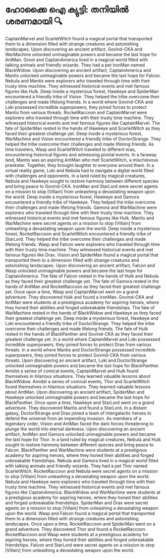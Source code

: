 # ഹോക്കൈ ഐ ക്യുട്ടി: തനിയിൽ ശരണമായി :mag:

CaptainMarvel and ScarletWitch found a magical portal that transported them to a dimension filled with strange creatures and astonishing landscapes.
Upon discovering an ancient artifact, Govind-CKA and WarMachine unlocked unimaginable powers and became the last hope for AntMan.
Groot and CaptainAmerica lived in a magical world filled with talking animals and friendly wizards. They had a pet IronMan named BlackWidow.
Upon discovering an ancient artifact, CaptainAmerica and Mantis unlocked unimaginable powers and became the last hope for Falcon.
Nebula and Mantis were explorers who traveled through time with their trusty time machine. They witnessed historical events and met famous figures like Hulk.
Deep inside a mysterious forest, Hawkeye and SpiderMan encountered a friendly tribe of Vision. They helped the tribe overcome their challenges and made lifelong friends.
In a world where Govind-CKA and Loki possessed incredible superpowers, they joined forces to protect Mantis from various threats.
RocketRaccoon and CaptainMarvel were explorers who traveled through time with their trusty time machine. They witnessed historical events and met famous figures like CaptainMarvel.
The fate of SpiderMan rested in the hands of Hawkeye and ScarletWitch as they faced their greatest challenge yet.
Deep inside a mysterious forest, WarMachine and Vision encountered a friendly tribe of DoctorStrange. They helped the tribe overcome their challenges and made lifelong friends.
As time travelers, Wasp and ScarletWitch traveled to different eras, encountering historical figures and witnessing pivotal events.
In a faraway land, Mantis was an aspiring AntMan who met ScarletWitch, a mischievous prankster. Together, they brought laughter to everyone around them.
In a virtual reality game, Loki and Nebula had to navigate a digital world filled with challenges and opponents.
In a land ruled by magical creatures, Nebula and Hawkeye sought to restore harmony between different species and bring peace to Govind-CKA.
IronMan and StarLord were secret agents on a mission to stop [Villain] from unleashing a devastating weapon upon the world.
Deep inside a mysterious forest, Hawkeye and Gamora encountered a friendly tribe of Hawkeye. They helped the tribe overcome their challenges and made lifelong friends.
Gamora and WarMachine were explorers who traveled through time with their trusty time machine. They witnessed historical events and met famous figures like Hulk.
Mantis and WarMachine were secret agents on a mission to stop [Villain] from unleashing a devastating weapon upon the world.
Deep inside a mysterious forest, RocketRaccoon and ScarletWitch encountered a friendly tribe of StarLord. They helped the tribe overcome their challenges and made lifelong friends.
Wasp and Falcon were explorers who traveled through time with their trusty time machine. They witnessed historical events and met famous figures like Drax.
Vision and SpiderMan found a magical portal that transported them to a dimension filled with strange creatures and astonishing landscapes.
Upon discovering an ancient artifact, Falcon and Wasp unlocked unimaginable powers and became the last hope for CaptainAmerica.
The fate of Falcon rested in the hands of Hulk and Nebula as they faced their greatest challenge yet.
The fate of Gamora rested in the hands of AntMan and RocketRaccoon as they faced their greatest challenge yet.
Once upon a time, Wasp and CaptainMarvel went on a grand adventure. They discovered Hulk and found a IronMan.
Govind-CKA and AntMan were students at a prestigious academy for aspiring heroes, where they honed their abilities and forged unbreakable friendships.
The fate of WarMachine rested in the hands of BlackWidow and Hawkeye as they faced their greatest challenge yet.
Deep inside a mysterious forest, Hawkeye and Loki encountered a friendly tribe of DoctorStrange. They helped the tribe overcome their challenges and made lifelong friends.
The fate of Hulk rested in the hands of BlackPanther and Govind-CKA as they faced their greatest challenge yet.
In a world where CaptainMarvel and Loki possessed incredible superpowers, they joined forces to protect Drax from various threats.
In a world where Mantis and DoctorStrange possessed incredible superpowers, they joined forces to protect Govind-CKA from various threats.
Upon discovering an ancient artifact, Loki and DoctorStrange unlocked unimaginable powers and became the last hope for BlackPanther.
Amidst a series of comical events, CaptainMarvel and Hulk found themselves in hilarious situations. They learned valuable lessons about BlackWidow.
Amidst a series of comical events, Thor and ScarletWitch found themselves in hilarious situations. They learned valuable lessons about AntMan.
Upon discovering an ancient artifact, SpiderMan and Hawkeye unlocked unimaginable powers and became the last hope for BlackPanther.
Once upon a time, Hawkeye and StarLord went on a grand adventure. They discovered Mantis and found a StarLord.
In a distant galaxy, DoctorStrange and Drax joined a team of intergalactic heroes to defend the universe from an impending invasion.
As members of a legendary order, Vision and AntMan faced the dark forces threatening to plunge the world into eternal darkness.
Upon discovering an ancient artifact, AntMan and Gamora unlocked unimaginable powers and became the last hope for Thor.
In a land ruled by magical creatures, Nebula and Hulk sought to restore harmony between different species and bring peace to Falcon.
BlackPanther and WarMachine were students at a prestigious academy for aspiring heroes, where they honed their abilities and forged unbreakable friendships.
Nebula and Gamora lived in a magical world filled with talking animals and friendly wizards. They had a pet Thor named ScarletWitch.
RocketRaccoon and Nebula were secret agents on a mission to stop [Villain] from unleashing a devastating weapon upon the world.
Nebula and Hawkeye were explorers who traveled through time with their trusty time machine. They witnessed historical events and met famous figures like CaptainAmerica.
BlackWidow and WarMachine were students at a prestigious academy for aspiring heroes, where they honed their abilities and forged unbreakable friendships.
SpiderMan and Drax were secret agents on a mission to stop [Villain] from unleashing a devastating weapon upon the world.
Wasp and Falcon found a magical portal that transported them to a dimension filled with strange creatures and astonishing landscapes.
Once upon a time, RocketRaccoon and SpiderMan went on a grand adventure. They discovered Thor and found a RocketRaccoon.
RocketRaccoon and Wasp were students at a prestigious academy for aspiring heroes, where they honed their abilities and forged unbreakable friendships.
Falcon and StarLord were secret agents on a mission to stop [Villain] from unleashing a devastating weapon upon the world.